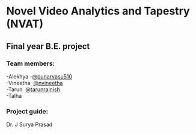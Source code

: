 # Novel Video Analytics and Tapestry (NVAT)

## Final year B.E. project

### Team members:

-Alekhya
  -[@punarvasu510](https://github.com/punarvasu510) <br />
-Vineetha	&nbsp;[@nvineetha](https://github.com/nvineetha) <br />
-Tarun		&nbsp;[@tarunrajnish](https://github.com/tarunrajnish) <br />
-Talha

### Project guide:

Dr. J Surya Prasad	
